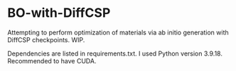 # BO-with-DiffCSP

Attempting to perform optimization of materials via ab initio generation with DiffCSP checkpoints. WIP.

Dependencies are listed in requirements.txt. I used Python version 3.9.18. Recommended to have CUDA.
